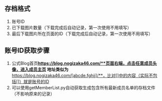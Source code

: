 ## 存档格式
1. 账号ID
2. 已下载图片数量（下载完成后自动记录，第一次使用不用填写）
3. 最后下载图片所在页面的ID（下载完成后自动记录，第一次使用不用填写）

## 账号ID获取步骤
1. 公式Blog首页**https://blog.nogizaka46.com/**页面右端，点击任意成员头像，进入成员主页
地址类似为**https://blog.nogizaka46.com/[abcde.fghij]/**，比对[]中的内容（实际不包括[]）就是账号的ID
2. 可以使用getMemberList.py自动获取生成包含所有最新成员名单的存档文件（不影响原来的记录）
